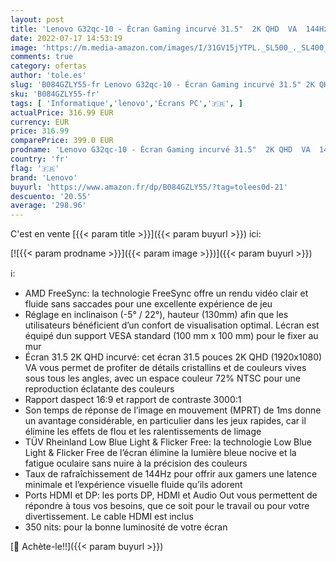 ```yaml
---
layout: post
title: 'Lenovo G32qc-10 - Écran Gaming incurvé 31.5"  2K QHD  VA  144Hz  1ms  HDMI+DP  Cable HDMI  FreeSync  Socle en Métal  Réglage en inclinaison/hauteur - Noir'
date: 2022-07-17 14:53:19
image: 'https://m.media-amazon.com/images/I/31GV15jYTPL._SL500_._SL400_.jpg'
comments: true
category: ofertas
author: 'tole.es'
slug: 'B084GZLY55-fr Lenovo G32qc-10 - Écran Gaming incurvé 31.5" 2K QHD VA...'
sku: 'B084GZLY55-fr'
tags: [ 'Informatique','lenovo','Écrans PC','🇫🇷', ]
actualPrice: 316.99 EUR
currency: EUR
price: 316.99
comparePrice: 399.0 EUR
prodname: 'Lenovo G32qc-10 - Écran Gaming incurvé 31.5"  2K QHD  VA  144Hz  1ms  HDMI+DP  Cable HDMI  FreeSync  Socle en Métal  Réglage en inclinaison/hauteur - Noir'
country: 'fr'
flag: '🇫🇷'
brand: 'Lenovo'
buyurl: 'https://www.amazon.fr/dp/B084GZLY55/?tag=tolees0d-21'
descuento: '20.55'
average: '298.96'
---
```


C'est en vente [{{< param title >}}]({{< param buyurl >}}) ici:

[![{{< param prodname >}}]({{< param image >}})]({{< param buyurl >}})

ℹ️:

- AMD FreeSync: la technologie FreeSync offre un rendu vidéo clair et fluide sans saccades pour une excellente expérience de jeu
- Réglage en inclinaison (-5° / 22°), hauteur (130mm) afin que les utilisateurs bénéficient d’un confort de visualisation optimal. Lécran est équipé dun support VESA standard (100 mm x 100 mm) pour le fixer au mur
- Écran 31.5 2K QHD incurvé: cet écran 31.5 pouces 2K QHD (1920x1080) VA vous permet de profiter de détails cristallins et de couleurs vives sous tous les angles, avec un espace couleur 72% NTSC pour une reproduction éclatante des couleurs
- Rapport daspect 16:9 et rapport de contraste 3000:1
- Son temps de réponse de l’image en mouvement (MPRT) de 1ms donne un avantage considérable, en particulier dans les jeux rapides, car il élimine les effets de flou et les ralentissements de limage
- TÜV Rheinland Low Blue Light & Flicker Free: la technologie Low Blue Light & Flicker Free de l’écran élimine la lumière bleue nocive et la fatigue oculaire sans nuire à la précision des couleurs
- Taux de rafraîchissement de 144Hz pour offrir aux gamers une latence minimale et l’expérience visuelle fluide qu’ils adorent
- Ports HDMI et DP: les ports DP, HDMI et Audio Out vous permettent de répondre à tous vos besoins, que ce soit pour le travail ou pour votre divertissement. Le cable HDMI est inclus
- 350 nits: pour la bonne luminosité de votre écran

[🛒 Achète-le!!]({{< param buyurl >}})
